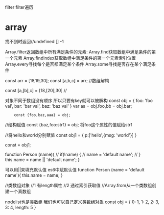 filter
     filter遍历

# array
找不到时返回//undefined [] -1

Array.filter返回数组中所有满足条件的元素:
Array.find获取数组中满足条件的第一个元素
Array.findIndex获取数组中满足条件的第一个元素索引位置
Array.every寻找每个是否都满足某个条件
Array.some寻找是否存在某个满足条件

const arr = [18,19,30];
const [a,b,c] = arr;    //数组解构

const [a,[b],c] = [18,[20],30]      //

对象不同于数组没有顺序
所以只要有key就可以被解构
const obj = {
            foo: 'foo val',
            bar: 'bar val',
            baz: 'baz val'
        }
        var aa = obj.foo,bb = obj.bar;

        const {foo,baz,aaa} = obj;

//结构赋值
 const {baz,foo:str1} = obj;
 将foo这个属性的值赋给str1


//将hello和world分别赋值
const obj1 = {
    p:['hello',{msg: 'world'}]
}

const = obj1;



function Person (name){
            // if(!name) {
            //     name = 'default name';
            // }
            this.name = name || 'default name';
        }

可以用||来填充默认值
es6中赋默认值
function Person (name = 'default name'){
            this.name = name;
        }

//类数组对象
//1 有length属性
//2 通过索引获取值
//Array.from从一个类数组创建一个真数组

nodelist也是类数组
我们也可以自己定义类数组对象
const obj = {
      0: 1, 
      1: 2, 
      2: 3,
      3: 4,
      length: 5
    }
